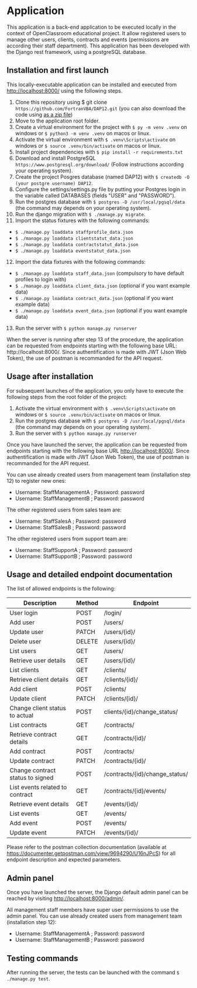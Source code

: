 # Application

This application is a back-end application to be executed locally in the context of OpenClassroom educational project. It allow registered users to manage other users, clients, contracts and events (permissions are according their staff department). This application has been developed with the Django rest framework, using a postgreSQL database.

## Installation and first launch

This locally-executable application can be installed and executed from [http://localhost:8000/](http://localhost:8000/) using the following steps.

1. Clone this repository using $ git clone `https://github.com/FortranVBA/DAP12.git` (you can also download the code using [as a zip file](https://github.com/FortranVBA/DAP12/archive/refs/heads/main.zip))
2. Move to the application root folder.
3. Create a virtual environment for the project with `$ py -m venv .venv` on windows or `$ python3 -m venv .venv` on macos or linux.
4. Activate the virtual environment with `$ .venv\Scripts\activate` on windows or `$ source .venv/bin/activate` on macos or linux.
5. Install project dependencies with `$ pip install -r requirements.txt`
6. Download and install PostgreSQL `https://www.postgresql.org/download/` (Follow instructions according your operating system).
7. Create the project Posgres database (named DAP12) with `$ createdb -O (your postgre username) DAP12`.
8. Configure the settings/settings.py file by putting your Postgres login in the variable called DATABASES (fields "USER" and "PASSWORD").
9. Run the postgres database with `$ postgres -D /usr/local/pgsql/data` (the command may depends on your operating system).
10. Run the django migration with `$ ./manage.py migrate`.
11. Import the status fixtures with the following commands: 
- `$ ./manage.py loaddata staffprofile_data.json`
- `$ ./manage.py loaddata clientstatut_data.json`
- `$ ./manage.py loaddata contractstatut_data.json`
- `$ ./manage.py loaddata eventstatut_data.json`
12. Import the data fixtures with the following commands:
- `$ ./manage.py loaddata staff_data.json` (compulsory to have default profiles to login with)
- `$ ./manage.py loaddata client_data.json` (optional if you want example data)
- `$ ./manage.py loaddata contract_data.json` (optional if you want example data)
- `$ ./manage.py loaddata event_data.json` (optional if you want example data)
13. Run the server with `$ python manage.py runserver`

When the server is running after step 13 of the procedure, the application can be requested from endpoints starting with the following base URL: http://localhost:8000/.
Since authentification is made with JWT (Json Web Token), the use of postman is recommanded for the API request.


## Usage after installation

For subsequent launches of the application, you only have to execute the following steps from the root folder of the project:
1. Activate the virtual environment with `$ .venv\Scripts\activate` on windows or `$ source .venv/bin/activate` on macos or linux.
2. Run the postgres database with `$ postgres -D /usr/local/pgsql/data` (the command may depends on your operating system).
3. Run the server with `$ python manage.py runserver`

Once you have launched the server, the application can be requested from endpoints starting with the following base URL [http://localhost:8000/](http://localhost:8000/).
Since authentification is made with JWT (Json Web Token), the use of postman is recommanded for the API request.

You can use already created users from management team (installation step 12) to register new ones:
-	Username: StaffManagementA ; Password: password
-	Username: StaffManagementB ; Password: password

The other registered users from sales team are:
-	Username: StaffSalesA ; Password: password
-	Username: StaffSalesB ; Password: password

The other registered users from support team are:
-	Username: StaffSupportA ; Password: password
-	Username: StaffSupportB ; Password: password


## Usage and detailed endpoint documentation

The list of allowed endpoints is the following:

| Description | Method |Endpoint |
| ----------- | ----------- | ----------- |
| User login | POST | /login/ |
| Add user | POST | /users/ |
| Update user | PATCH | /users/{id}/ |
| Delete user | DELETE | /users/{id}/ |
| List users | GET | /users/ |
| Retrieve user details | GET | /users/{id}/ |
| List clients | GET | /clients/ |
| Retrieve client details | GET | /clients/{id}/ |
| Add client | POST | /clients/ |
| Update client | PATCH | /clients/{id}/ |
| Change client status to actual | POST | clients/{id}/change_status/ |
| List contracts | GET | /contracts/ |
| Retrieve contract details | GET | /contracts/{id}/ |
| Add contract | POST | /contracts/ |
| Update contract | PATCH | /contracts/{id}/ |
| Change contract status to signed | POST | /contracts/{id}/change_status/ |
| List events related to contract | GET | /contracts/{id}/events/ |
| Retrieve event details | GET | /events/{id}/ |
| List events | GET | /events/ |
| Add event | POST | /events/ |
| Update event | PATCH | /events/{id}/ |


Please refer to the postman collection documentation (available at https://documenter.getpostman.com/view/9694290/U16nJPcS) for all endpoint description and expected parameters.

## Admin panel

Once you have launched the server, the Django default admin panel can be reached by visiting [http://localhost:8000/admin/](http://localhost:8000/admin/).

All management staff members have super user permissions to use the admin panel.
You can use already created users from management team (installation step 12):
-	Username: StaffManagementA ; Password: password
-	Username: StaffManagementB ; Password: password


## Testing commands

After running the server, the tests can be launched with the command `$ ./manage.py test`.

